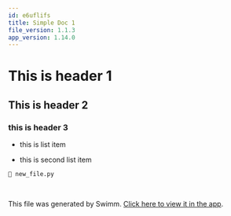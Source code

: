 ```yaml
---
id: e6uflifs
title: Simple Doc 1
file_version: 1.1.3
app_version: 1.14.0
---
```


# This is header 1

## This is header 2

### this is header 3

*   this is list item

*   this is second list item

`📄 new_file.py`

<br/>

This file was generated by Swimm. [Click here to view it in the app](https://swimm-web-app.web.app/repos/Z2l0aHViJTNBJTNBdDElM0ElM0FlcmFuLXN3aW1t/docs/e6uflifs).
